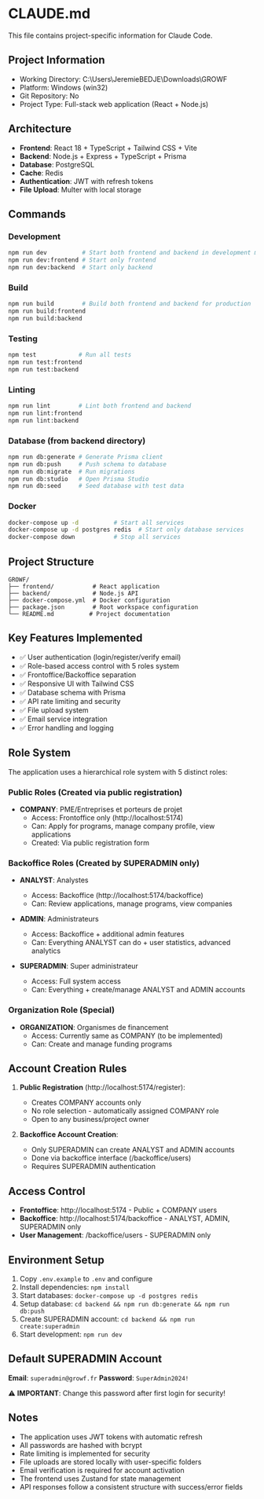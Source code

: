 # CLAUDE.md

This file contains project-specific information for Claude Code.

## Project Information
- Working Directory: C:\Users\JeremieBEDJE\Downloads\GROWF
- Platform: Windows (win32)
- Git Repository: No
- Project Type: Full-stack web application (React + Node.js)

## Architecture
- **Frontend**: React 18 + TypeScript + Tailwind CSS + Vite
- **Backend**: Node.js + Express + TypeScript + Prisma
- **Database**: PostgreSQL
- **Cache**: Redis
- **Authentication**: JWT with refresh tokens
- **File Upload**: Multer with local storage

## Commands

### Development
```bash
npm run dev          # Start both frontend and backend in development mode
npm run dev:frontend # Start only frontend
npm run dev:backend  # Start only backend
```

### Build
```bash
npm run build        # Build both frontend and backend for production
npm run build:frontend
npm run build:backend
```

### Testing
```bash
npm test            # Run all tests
npm run test:frontend
npm run test:backend
```

### Linting
```bash
npm run lint        # Lint both frontend and backend
npm run lint:frontend
npm run lint:backend
```

### Database (from backend directory)
```bash
npm run db:generate # Generate Prisma client
npm run db:push     # Push schema to database
npm run db:migrate  # Run migrations
npm run db:studio   # Open Prisma Studio
npm run db:seed     # Seed database with test data
```

### Docker
```bash
docker-compose up -d          # Start all services
docker-compose up -d postgres redis  # Start only database services
docker-compose down           # Stop all services
```

## Project Structure
```
GROWF/
├── frontend/           # React application
├── backend/            # Node.js API
├── docker-compose.yml  # Docker configuration
├── package.json        # Root workspace configuration
└── README.md          # Project documentation
```

## Key Features Implemented
- ✅ User authentication (login/register/verify email)
- ✅ Role-based access control with 5 roles system
- ✅ Frontoffice/Backoffice separation
- ✅ Responsive UI with Tailwind CSS
- ✅ Database schema with Prisma
- ✅ API rate limiting and security
- ✅ File upload system
- ✅ Email service integration
- ✅ Error handling and logging

## Role System
The application uses a hierarchical role system with 5 distinct roles:

### Public Roles (Created via public registration)
- **COMPANY**: PME/Entreprises et porteurs de projet
  - Access: Frontoffice only (http://localhost:5174)
  - Can: Apply for programs, manage company profile, view applications
  - Created: Via public registration form

### Backoffice Roles (Created by SUPERADMIN only)
- **ANALYST**: Analystes
  - Access: Backoffice (http://localhost:5174/backoffice)
  - Can: Review applications, manage programs, view companies

- **ADMIN**: Administrateurs
  - Access: Backoffice + additional admin features
  - Can: Everything ANALYST can do + user statistics, advanced analytics

- **SUPERADMIN**: Super administrateur
  - Access: Full system access
  - Can: Everything + create/manage ANALYST and ADMIN accounts

### Organization Role (Special)
- **ORGANIZATION**: Organismes de financement
  - Access: Currently same as COMPANY (to be implemented)
  - Can: Create and manage funding programs

## Account Creation Rules
1. **Public Registration** (http://localhost:5174/register):
   - Creates COMPANY accounts only
   - No role selection - automatically assigned COMPANY role
   - Open to any business/project owner

2. **Backoffice Account Creation**:
   - Only SUPERADMIN can create ANALYST and ADMIN accounts
   - Done via backoffice interface (/backoffice/users)
   - Requires SUPERADMIN authentication

## Access Control
- **Frontoffice**: http://localhost:5174 - Public + COMPANY users
- **Backoffice**: http://localhost:5174/backoffice - ANALYST, ADMIN, SUPERADMIN only
- **User Management**: /backoffice/users - SUPERADMIN only

## Environment Setup
1. Copy `.env.example` to `.env` and configure
2. Install dependencies: `npm install`
3. Start databases: `docker-compose up -d postgres redis`
4. Setup database: `cd backend && npm run db:generate && npm run db:push`
5. Create SUPERADMIN account: `cd backend && npm run create:superadmin`
6. Start development: `npm run dev`

## Default SUPERADMIN Account
**Email**: `superadmin@growf.fr`
**Password**: `SuperAdmin2024!`

⚠️ **IMPORTANT**: Change this password after first login for security!

## Notes
- The application uses JWT tokens with automatic refresh
- All passwords are hashed with bcrypt
- Rate limiting is implemented for security
- File uploads are stored locally with user-specific folders
- Email verification is required for account activation
- The frontend uses Zustand for state management
- API responses follow a consistent structure with success/error fields
